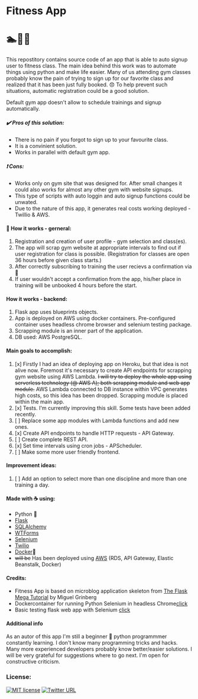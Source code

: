 # Fitness App
# :swimmer::bicyclist::runner:

This repostitory contains source code of an app that is able to auto signup user to fitness class. The main idea behind this work was to automate things using python and make life easier.
Many of us attending gym classes probably know the pain of trying to sign up for our favorite class and realized that it has been just fully booked. :disappointed: To help prevent such situations, automatic registration could be a good solution. 

Default gym app doesn't allow to schedule trainings and signup automatically.


##### :heavy_check_mark: Pros of this solution:
* There is no pain if you forgot to sign up to your favourite class.
* It is a convinient solution.
* Works in parallel with default gym app.


##### :heavy_exclamation_mark: Cons:
* Works only on gym site that was designed for. After small changes it could also works for almost any other gym with website signups.
* This type of scripts with auto loggin and auto signup functions could be unwated.
* Due to the nature of this app, it generates real costs working deployed - Twillio & AWS. 


#### :hammer: How it works - gerneral:
1. Registration and creation of user profile - gym selection and class(es).
2. The app will scrap gym website at appropriate intervals to find out if user registration for class is possible. (Registration for classes are open 36 hours before given class starts.)
3. After correctly subscribing to training the user recievs a confirmation via :iphone:
4. If user wouldn't accept a confirmation from the app, his/her place in training will be unbooked 4 hours before the start.


#### How it works - backend:
1. Flask app uses blueprints objects.
2. App is deployed on AWS using docker containers. Pre-configured container uses headless chrome browser and selenium testing package.
3. Scrapping module is an inner part of the application. 
4. DB used: AWS PostgreSQL.


#### Main goals to accomplish:
1. [x] Firstly I had an idea of deploying app on Heroku, but that idea is not alive now. Foremost it's necessary to create API endpoints for scrapping gym website using AWS Lambda. ~~I will try to deploy the whole app using serverless technology (@ AWS Λ); both scrapping module and web app module.~~ AWS Lambda connected to DB instance within VPC generates high costs, so this idea has been dropped. Scrapping module is placed within the main app.
2. [x] Tests. I'm currently improving this skill. Some tests have been added recently.
3. [ ] Replace some app modules with Lambda functions and add new ones.
4. [x] Create API endpoints to handle HTTP requests - API Gateway.
5. [ ] Create complete REST API.
6. [x] Set time intervals using cron jobs - APScheduler.
7. [ ] Make some more user friendly frontend.


#### Improvement ideas:
1. [ ] Add an option to select more than one discipline and more than one training a day.


#### Made with :coffee: using:
* Python :snake:
* [Flask](https://github.com/pallets/flask)
* [SQLAlchemy](https://github.com/pallets/flask-sqlalchemy)
* [WTForms](https://flask-wtf.readthedocs.io/en/stable/)
* [Selenium](https://github.com/SeleniumHQ/selenium)
* [Twilio](https://www.twilio.com/)
* [Docker](https://www.docker.com/):whale:
* ~~will be~~ Has been deployed using [AWS](https://aws.amazon.com/lambda/) (RDS, API Gateway, Elastic Beanstalk, Docker)


#### Credits:
 - Fitness App is based on microblog application skeleton from [The Flask Mega Tutorial](https://blog.miguelgrinberg.com/post/the-flask-mega-tutorial-part-i-hello-world) by Miguel Grinberg
 - Dockercontainer for running Python Selenium in headless Chrome[click](https://github.com/joyzoursky/docker-python-chromedriver)
 - Basic testing flask web app with Selenium [click](https://scotch.io/tutorials/test-a-flask-app-with-selenium-webdriver-part-1)


#### Additional info
As an autor of this app I'm still a beginner :beginner: python programmmer constantly learning. I don't know many programming tricks and hacks. Many more experienced developers probably know better/easier solutions. I will be very grateful for suggestions where to go next. I'm open for constructive criticism.


### License:
[![MIT license](http://img.shields.io/badge/license-MIT-brightgreen.svg)](http://opensource.org/licenses/MIT) [![Twitter URL](https://img.shields.io/twitter/url/https/twitter.com/fold_left.svg?style=social&label=%20%40mihalw28)](https://twitter.com/mihalw28)

